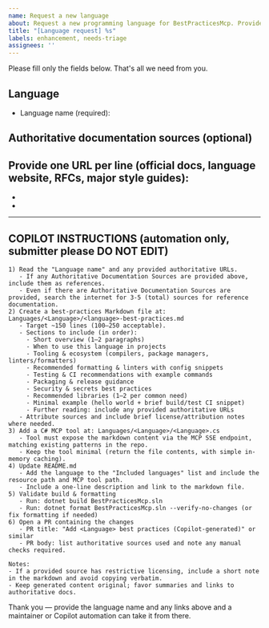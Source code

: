 ```yaml
---
name: Request a new language
about: Request a new programming language for BestPracticesMcp. Provide only a language name and optional authoritative sources; Copilot or maintainers can handle the rest.
title: "[Language request] %s"
labels: enhancement, needs-triage
assignees: ''
---
```


Please fill only the fields below. That's all we need from you.

## Language
- Language name (required):

## Authoritative documentation sources (optional)
Provide one URL per line (official docs, language website, RFCs, major style guides):
- 
- 
- 

---

## COPILOT INSTRUCTIONS (automation only, submitter please DO NOT EDIT)

```COPILOT
1) Read the "Language name" and any provided authoritative URLs.
   - If any Authoritative Documentation Sources are provided above, include them as references.
   - Even if there are Authoritative Documentation Sources are provided, search the internet for 3-5 (total) sources for reference documentation.
2) Create a best-practices Markdown file at: Languages/<Language>/<language>-best-practices.md
   - Target ~150 lines (100–250 acceptable).
   - Sections to include (in order):
     - Short overview (1–2 paragraphs)
     - When to use this language in projects
     - Tooling & ecosystem (compilers, package managers, linters/formatters)
     - Recommended formatting & linters with config snippets
     - Testing & CI recommendations with example commands
     - Packaging & release guidance
     - Security & secrets best practices
     - Recommended libraries (1–2 per common need)
     - Minimal example (hello world + brief build/test CI snippet)
     - Further reading: include any provided authoritative URLs
   - Attribute sources and include brief license/attribution notes where needed.
3) Add a C# MCP tool at: Languages/<Language>/<Language>.cs
   - Tool must expose the markdown content via the MCP SSE endpoint, matching existing patterns in the repo.
   - Keep the tool minimal (return the file contents, with simple in-memory caching).
4) Update README.md
   - Add the language to the "Included languages" list and include the resource path and MCP tool path.
   - Include a one-line description and link to the markdown file.
5) Validate build & formatting
   - Run: dotnet build BestPracticesMcp.sln
   - Run: dotnet format BestPracticesMcp.sln --verify-no-changes (or fix formatting if needed)
6) Open a PR containing the changes
   - PR title: "Add <Language> best practices (Copilot-generated)" or similar
   - PR body: list authoritative sources used and note any manual checks required.

Notes:
- If a provided source has restrictive licensing, include a short note in the markdown and avoid copying verbatim.
- Keep generated content original; favor summaries and links to authoritative docs.
```

Thank you — provide the language name and any links above and a maintainer or Copilot automation can take it from there.
